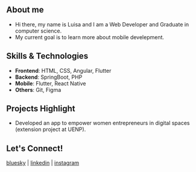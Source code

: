 ## About me
- Hi there, my name is Luisa and I am a Web Developer and Graduate in computer science.
- My current goal is to learn more about mobile develepment.

## Skills & Technologies
- **Frontend**: HTML, CSS, Angular, Flutter
- **Backend**: SpringBoot, PHP
- **Mobile**: Flutter, React Native
- **Others**: Git, Figma

## Projects Highlight
- Developed an app to empower women entrepreneurs in digital spaces (extension project at UENP).

## Let's Connect!

[bluesky](https://bsky.app/profile/luscifer.bsky.social) | [linkedin](https://www.linkedin.com/in/luisa-farias-a76936302/) | [instagram](https://www.instagram.com/lus.dev/)
